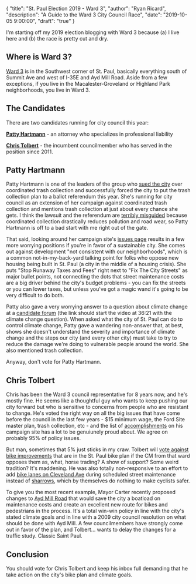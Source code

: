 {
	"title": "St. Paul Election 2019 - Ward 3",
	"author": "Ryan Ricard",
	"description": "A Guide to the Ward 3 City Council Race",
	"date":  "2019-10-05 9:00:00",
	"draft": "true"
}

I'm starting off my 2019 election blogging with Ward 3 because (a) I live here and (b) the race is pretty cut and dry. 

## Where is Ward 3?

[Ward 3](https://www.stpaul.gov/departments/city-council#iframe) is in the Southwest corner of St. Paul, basically everything south of Summit Ave and west of I-35E and Ayd Mill Road. Aside from a few exceptions, if you live in the Macalester-Groveland or Highland Park neighborhoods, you live in Ward 3.  

## The Candidates

There are two candidates running for city council this year:

[**Patty Hartmann**](https://pattyhartmannward3.com/about/) - an attorney who specializes in professional liability

[**Chris Tolbert**](https://www.christolbertmn.com/) - the incumbent councilmember who has served in the position since 2011. 

## Patty Hartmann

Patty Hartmann is one of the leaders of the group who [sued the city](https://www.mprnews.org/story/2018/11/21/trash-plan-opponents-announce-plan-to-sue-st-paul) over coordinated trash collection and successfully forced the city to put the trash collection plan to a ballot referendum this year. She's running for city council as an extension of her campaign against coordinated trash collection and mentions trash collection at just about every chance she gets. I think the lawsuit and the referendum are [terribly misguided](https://firewally.net/post/the-trash-post) because coordinated collection drastically reduces pollution and road wear, so Patty Hartmann is off to a bad start with me right out of the gate. 

That said, looking around her campaign site's [issues page](https://pattyhartmannward3.com/priorities/) results in a few more worrying positions if you're in favor of a sustainable city. She comes out against development "not consistent with our neighborhoods", which is a common not-in-my-back-yard talking point for folks who oppose new housing being built in St. Paul (a city in the middle of a housing crisis). She puts "Stop Runaway Taxes and Fees" right next to "Fix The City Streets" as major bullet points, not connecting the dots that street maintenance costs are a big driver behind the city's budget problems - you can fix the streets or you can lower taxes, but unless you've got a magic wand it's going to be very difficult to do both. 

Patty also gave a very worrying answer to a question about climate change at a [candidate forum](https://www.youtube.com/watch?v=b-Q1yVVOa-Y&feature=youtu.be&t=2181) (the link should start the video at 36:21 with the climate change question). When asked what the city of St. Paul can do to control climate change, Patty gave a wandering non-answer that, at best, shows she doesn't understand the severity and importance of climate change and the steps our city (and every other city) must take to try to reduce the damage we're doing to vulnerable people around the world. She also mentioned trash collection. 

Anyway, don't vote for Patty Hartmann. 

## Chris Tolbert

Chris has been the Ward 3 council representative for 8 years now, and he's mostly fine. He seems like a thoughtful guy who wants to keep pushing our city forward but who is sensitive to concerns from people who are resistant to change. He's voted the right way on all the big issues that have come before the council in the last few years - $15 minimum wage, the Ford Site master plan, trash collection, etc - and the list of [accomplishments](https://www.christolbertmn.com/accomplishments) on his campaign site has a lot to be genuiunely proud about. We agree on probably 95% of policy issues. 

But man, sometimes that 5% just sticks in my craw. Tolbert will [vote against bike improvements](https://twitter.com/mikesonn/status/1030171260666490880) that are in the St. Paul bike plan if the CM from that ward opposes them as, what, horse trading? A show of support? Some weird tradition? It's maddening. He was also totally non-responsive to an effort to add [bike lanes on Cleveland Ave](https://twitter.com/BLongStPaul/status/1116707062103326725) during scheduled street maintenance instead of [sharrows](https://en.wikipedia.org/wiki/Shared_lane_marking), which by themselves do nothing to make cyclists safer. 

To give you the most recent example, Mayor Carter recently proposed changes to [Ayd Mill Road](http://tcsidewalks.blogspot.com/2019/08/open-letter-to-thesaint-paul-city.html) that would save the city a boatload on maintenance costs and create an excellent new route for bikes and pedestrians in the process. It's a total win-win policy in line with the city's stated climate goals and in line with a 2009 city council resolution on what should be done with Ayd Mill. A few councilmembers have strongly come out in favor of the plan, and Tolbert... wants to delay the changes for a traffic study. Classic Saint Paul. 

## Conclusion

You should vote for Chris Tolbert and keep his inbox full demanding that he take action on the city's bike plan and climate goals.
